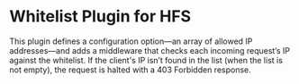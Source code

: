 # Whitelist Plugin for HFS
This plugin defines a configuration option—an array of allowed IP addresses—and adds a middleware that checks each incoming request’s IP against the whitelist. If the client's IP isn’t found in the list (when the list is not empty), the request is halted with a 403 Forbidden response.
